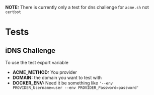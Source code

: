 **NOTE:** There is currently only a test for dns challenge for `acme.sh` not `certbot`  

# Tests

## iDNS Challenge
To use the test export variable
- **ACME_METHOD:** You provider 
- **DOMAIN:** the domain you want to test with
- **DOCKER_ENV:** Need it be something like `'--env PROVIDER_Username=user --env PROVIDER_Password=password'`
